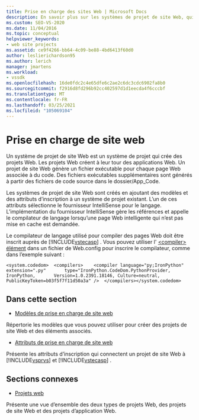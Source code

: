 ```yaml
---
title: Prise en charge des sites Web | Microsoft Docs
description: En savoir plus sur les systèmes de projet de site Web, qui sont créés en ajoutant des modèles et des attributs d’inscription à un système de projet existant.
ms.custom: SEO-VS-2020
ms.date: 11/04/2016
ms.topic: conceptual
helpviewer_keywords:
- web site projects
ms.assetid: ce9f4266-bb64-4c09-be88-4bd6413f60d0
author: leslierichardson95
ms.author: lerich
manager: jmartens
ms.workload:
- vssdk
ms.openlocfilehash: 16de0fdc2c4e65dfe6c2ae2c6dc3cdc6902fa8b0
ms.sourcegitcommit: f2916d8fd296b92cc402597d1d1eecda4f6cccbf
ms.translationtype: MT
ms.contentlocale: fr-FR
ms.lasthandoff: 03/25/2021
ms.locfileid: "105069104"
---
```

# <a name="web-site-support"></a>Prise en charge de site web
Un système de projet de site Web est un système de projet qui crée des projets Web. Les projets Web créent à leur tour des applications Web. Un projet de site Web génère un fichier exécutable pour chaque page Web associée à du code. Des fichiers exécutables supplémentaires sont générés à partir des fichiers de code source dans le dossier/App_Code.

 Les systèmes de projet de site Web sont créés en ajoutant des modèles et des attributs d’inscription à un système de projet existant. L’un de ces attributs sélectionne le fournisseur IntelliSense pour le langage. L’implémentation du fournisseur IntelliSense gère les références et appelle le compilateur de langage lorsqu’une page Web intelligente qui n’est pas mise en cache est demandée.

 Le compilateur de langage utilisé pour compiler des pages Web doit être inscrit auprès de [!INCLUDE[vstecasp](../../code-quality/includes/vstecasp_md.md)] . Vous pouvez utiliser l' [ \<compiler> élément](/dotnet/framework/configure-apps/file-schema/compiler/compiler-element) dans un fichier de Web.config pour inscrire le compilateur, comme dans l’exemple suivant :

```
<system.codedom>  <compilers>    <compiler language="py;IronPython" extension=".py"       type="IronPython.CodeDom.PythonProvider, IronPython,       Version=1.0.2391.18146, Culture=neutral,       PublicKeyToken=b03f5f7f11d50a3a" />  </compilers></system.codedom>
```

## <a name="in-this-section"></a>Dans cette section
- [Modèles de prise en charge de site web](../../extensibility/internals/web-site-support-templates.md)

 Répertorie les modèles que vous pouvez utiliser pour créer des projets de site Web et des éléments associés.

- [Attributs de prise en charge de site web](../../extensibility/internals/web-site-support-attributes.md)

 Présente les attributs d’inscription qui connectent un projet de site Web à [!INCLUDE[vsprvs](../../code-quality/includes/vsprvs_md.md)] et [!INCLUDE[vstecasp](../../code-quality/includes/vstecasp_md.md)] .

## <a name="related-sections"></a>Sections connexes
- [Projets web](../../extensibility/internals/web-projects.md)

 Présente une vue d’ensemble des deux types de projets Web, des projets de site Web et des projets d’application Web.
